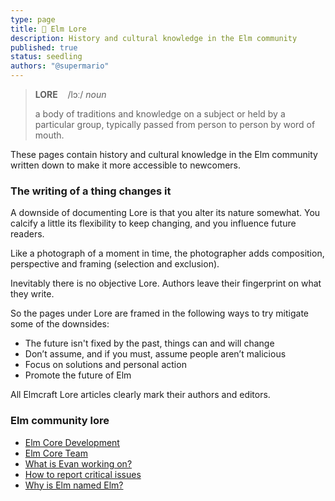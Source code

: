 ```yaml
---
type: page
title: 📜 Elm Lore
description: History and cultural knowledge in the Elm community
published: true
status: seedling
authors: "@supermario"
---
```



> **LORE**  &nbsp;&nbsp; /lɔː/ *noun*
>
> a body of traditions and knowledge on a subject or held by a particular group, typically passed from person to person by word of mouth.

These pages contain history and cultural knowledge in the Elm community written down to make it more accessible to newcomers.


### The writing of a thing changes it

A downside of documenting Lore is that you alter its nature somewhat. You calcify a little its flexibility to keep changing, and you influence future readers.

Like a photograph of a moment in time, the photographer adds composition, perspective and framing (selection and exclusion).

Inevitably there is no objective Lore. Authors leave their fingerprint on what they write.

So the pages under Lore are framed in the following ways to try mitigate some of the downsides:

- The future isn't fixed by the past, things can and will change
- Don’t assume, and if you must, assume people aren’t malicious
- Focus on solutions and personal action
- Promote the future of Elm

All Elmcraft Lore articles clearly mark their authors and editors.


### Elm community lore

- [Elm Core Development](/lore/elm-core-development)
- [Elm Core Team](/lore/elm-core-team)
- [What is Evan working on?](/what-is-evan-working-on)
- [How to report critical issues](/lore/how-to-report-critical-issues)
- [Why is Elm named Elm?](/lore/why-is-elm-named-elm)
